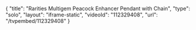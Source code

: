 {
    "title": "Rarities Multigem Peacock Enhancer Pendant with Chain",
    "type": "solo",
    "layout": "iframe-static",
    "videoId": "112329408",
    "url": "\/tvpembed\/112329408"
}